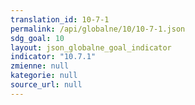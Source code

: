 ```yaml
---
translation_id: 10-7-1
permalink: /api/globalne/10/10-7-1.json
sdg_goal: 10
layout: json_globalne_goal_indicator
indicator: "10.7.1"
zmienne: null
kategorie: null
source_url: null
---
```

